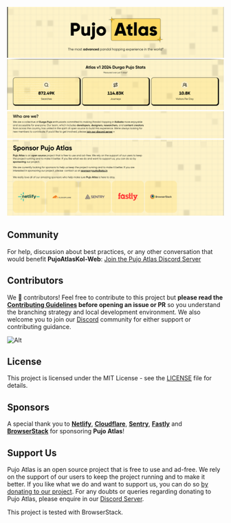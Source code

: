 ![Hero Section](public/readmeImages/HeroSection.png)
![2024 Stats](public/readmeImages/2024Stats.png)
![About Section](public/readmeImages/AboutUs.png)
![Sponsor Section](public/readmeImages/SponsorUs.png)

## Community

For help, discussion about best practices, or any other conversation that would benefit **PujoAtlasKol-Web**: [Join the Pujo Atlas Discord Server](https://discord.com/invite/xxSXWYf6d4)

## Contributors

We 💖 contributors! Feel free to contribute to this project but **please read the [Contributing Guidelines](CONTRIBUTING.md) before opening an issue or PR** so you understand the branching strategy and local development environment. We also welcome you to join our [Discord](https://discord.com/invite/xxSXWYf6d4) community for either support or contributing guidance.

![Alt](https://repobeats.axiom.co/api/embed/093db6beff960e2f848bf55bfdb9463f82441031.svg "Repobeats analytics image")

## License

This project is licensed under the MIT License - see the [LICENSE](LICENSE) file for details.

## Sponsors

A special thank you to **[Netlify](https://www.netlify.com/)**, **[Cloudflare](https://www.cloudflare.com/)**, **[Sentry](https://sentry.io/)**, **[Fastly](https://www.fastly.com/)** and **[BrowserStack](https://www.browserstack.com/)** for sponsoring **Pujo Atlas**!

## Support Us

Pujo Atlas is an open source project that is free to use and ad-free. We rely on the support of our users to keep the project running and to make it better. If you like what we do and want to support us, you can do so [by donating to our project](https://atlas.ourkolkata.in/support). For any doubts or queries regarding donating to Pujo Atlas, please enquire in our [Discord Server](https://discord.com/invite/xxSXWYf6d4).

This project is tested with BrowserStack.
